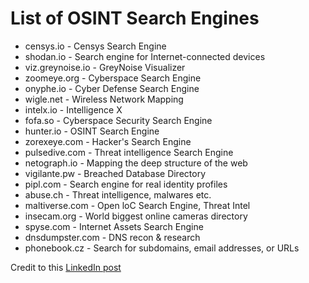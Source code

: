 # List of OSINT Search Engines
- censys.io - Censys Search Engine 
- shodan.io - Search engine for Internet-connected devices  
- viz.greynoise.io - GreyNoise Visualizer 
- zoomeye.org - Cyberspace Search Engine  
- onyphe.io - Cyber Defense Search Engine  
- wigle.net - Wireless Network Mapping  
- intelx.io - Intelligence X  
- fofa.so - Cyberspace Security Search Engine  
- hunter.io - OSINT Search Engine  
- zorexeye.com - Hacker's Search Engine  
- pulsedive.com - Threat intelligence Search Engine  
- netograph.io - Mapping the deep structure of the web  
- vigilante.pw - Breached Database Directory  
- pipl.com - Search engine for real identity profiles  
- abuse.ch - Threat intelligence, malwares etc.  
- maltiverse.com - Open loC Search Engine, Threat Intel  
- insecam.org - World biggest online cameras directory  
- spyse.com - Internet Assets Search Engine  
- dnsdumpster.com - DNS recon & research  
- phonebook.cz - Search for subdomains, email addresses, or URLs

Credit to this [LinkedIn post](https://www.linkedin.com/feed/update/urn:li:groupPost:80784-7200526910609657856/)